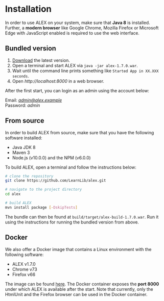 # Installation

In order to use ALEX on your system, make sure that **Java 8** is installed.
Further, a **modern browser** like Google Chrome, Mozilla Firefox or Microsoft Edge with JavaScript enabled is required to use the web interface.


## Bundled version

1. [Download][download] the latest version.
2. Open a terminal and start ALEX via `java -jar alex-1.7.0.war`.
3. Wait until the command line prints something like `Started App in XX.XXX seconds`.
3. Open *http://localhost:8000* in a web browser.

After the first start, you can login as an admin using the account below:

Email: *admin@alex.example* <br>
Password: *admin*


## From source

In order to build ALEX from source, make sure that you have the following software installed:

* Java JDK 8
* Maven 3
* Node.js (v10.0.0) and the NPM (v6.0.0)

To build ALEX, open a terminal and follow the instructions below:

```bash
# clone the repository
git clone https://github.com/LearnLib/alex.git

# navigate to the project directory
cd alex

# build ALEX
mvn install package [-DskipTests]
```

The bundle can then be found at `build/target/alex-build-1.7.0.war`.
Run it using the instructions for running the bundled version from above.


## Docker

We also offer a Docker image that contains a Linux environment with the following software:

* ALEX v1.7.0
* Chrome v73
* Firefox v66

The image can be found [here](docker).
The Docker container exposes the **port 8000** under which ALEX is available after the start.
Note that currently, only the HtmlUnit and the Firefox browser can be used in the Docker container.

[download]: https://github.com/LearnLib/alex/releases/download/v1.7.0/alex-1.7.0.war
[docker]: https://github.com/scce/docker-images/tree/master/alex-server
